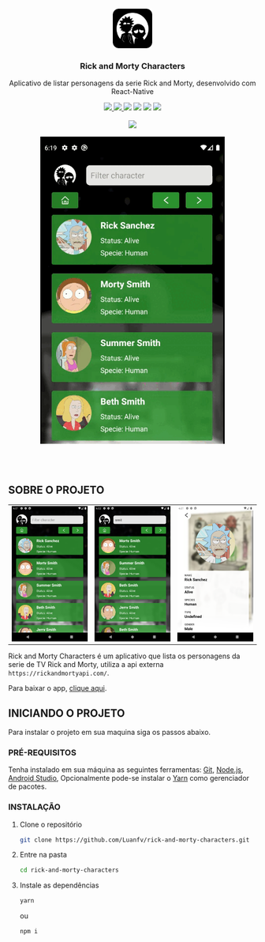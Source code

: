 <p align="center">
  <a href="https://github.com/Luanfv/app-rpgzando">
    <img src="./src/assets/logo.png" alt="Logo - Rick and Morty Characters" width="80" height="80">
  </a>

  <h3 align="center">Rick and Morty Characters</h3>

  <p align="center">
    Aplicativo de listar personagens da serie Rick and Morty, desenvolvido com React-Native
  </p>
  
  <div align="center">
    <a href="https://www.linkedin.com/in/luanfv/">
      <img src="https://img.shields.io/badge/LinkedIn-0077B5?style=for-the-badge&logo=linkedin&logoColor=white" />
    </a>
    <a href="https://github.com/Luanfv">
      <img src="https://img.shields.io/badge/GitHub-100000?style=for-the-badge&logo=github&logoColor=white" />
    </a>
    <img src="https://img.shields.io/badge/Yarn-2C8EBB?style=for-the-badge&logo=yarn&logoColor=white"   />
    <img src="https://img.shields.io/badge/React_Native-20232A?style=for-the-badge&logo=react&logoColor=61DAFB"  />
    <img src="https://img.shields.io/badge/Android-3DDC84?style=for-the-badge&logo=android&logoColor=white"   />
    <img src="https://img.shields.io/badge/iOS-000000?style=for-the-badge&logo=ios&logoColor=white"   />
  </div>
  
  <br />
  
  <div align="center">
    <a href="https://play.google.com/store/apps/details?id=com.rickandmortycharacters">
      <img src="https://lh3.googleusercontent.com/cjsqrWQKJQp9RFO7-hJ9AfpKzbUb_Y84vXfjlP0iRHBvladwAfXih984olktDhPnFqyZ0nu9A5jvFwOEQPXzv7hr3ce3QVsLN8kQ2Ao=s0"   />
    </a>
  </div>
</p>

<p align="center">
  <img src="./src/assets/app/gif.gif" />
</p>

<br />
<br />

<!-- ABOUT THE PROJECT -->
## SOBRE O PROJETO

<p align="center">
<table  style="border: none">
  <tr>
    <td>
      <img src="./src/assets/app/1.png" />
    </td>
    <td>
      <img src="./src/assets/app/2.png" />
    </td>
    <td>
      <img src="./src/assets/app/3.png" />
    </td>
  </tr>
</table>
</p>

Rick and Morty Characters é um aplicativo que lista os personagens da serie de TV Rick and Morty,
utiliza a api externa ```https://rickandmortyapi.com/```.

Para baixar o app, <a href="https://play.google.com/store/apps/details?id=com.rickandmortycharacters">clique aqui</a>.


<!-- Getting Started -->
## INICIANDO O PROJETO

Para instalar o projeto em sua maquina siga os passos abaixo.

### PRÉ-REQUISITOS

Tenha instalado em sua máquina as seguintes ferramentas:
[Git](https://git-scm.com), [Node.js](https://nodejs.org/en/), [Android Studio](https://developer.android.com/studio),
Opcionalmente pode-se instalar o [Yarn](https://yarnpkg.com/) como gerenciador de pacotes.

### INSTALAÇÃO

1. Clone o repositório
   ```sh
   git clone https://github.com/Luanfv/rick-and-morty-characters.git
   ```
2. Entre na pasta
   ```sh
   cd rick-and-morty-characters
   ```
3. Instale as dependências
   ```sh
   yarn
   ```
   ou
   ```sh
   npm i
   ```
